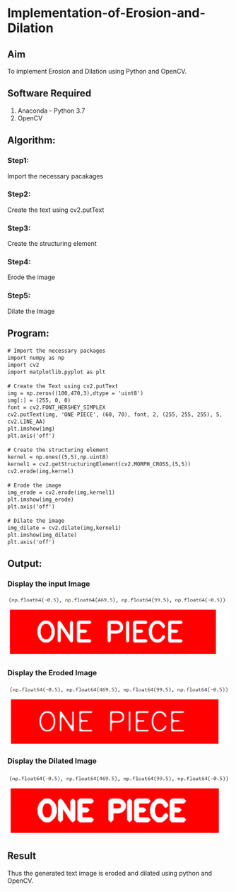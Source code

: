 # Implementation-of-Erosion-and-Dilation
## Aim
To implement Erosion and Dilation using Python and OpenCV.
## Software Required
1. Anaconda - Python 3.7
2. OpenCV
## Algorithm:
### Step1:
Import the necessary pacakages

### Step2:
Create the text using cv2.putText

### Step3:
Create the structuring element

### Step4:
Erode the image

### Step5:
Dilate the Image

 
## Program:

```
# Import the necessary packages
import numpy as np
import cv2
import matplotlib.pyplot as plt

# Create the Text using cv2.putText
img = np.zeros((100,470,3),dtype = 'uint8')
img[:] = (255, 0, 0)
font = cv2.FONT_HERSHEY_SIMPLEX
cv2.putText(img, 'ONE PIECE', (60, 70), font, 2, (255, 255, 255), 5, cv2.LINE_AA)
plt.imshow(img)
plt.axis('off')

# Create the structuring element
kernel = np.ones((5,5),np.uint8)
kernel1 = cv2.getStructuringElement(cv2.MORPH_CROSS,(5,5))
cv2.erode(img,kernel)

# Erode the image
img_erode = cv2.erode(img,kernel1)
plt.imshow(img_erode)
plt.axis('off')

# Dilate the image
img_dilate = cv2.dilate(img,kernel1)
plt.imshow(img_dilate)
plt.axis('off')

```
## Output:

### Display the input Image
![alt text](<Screenshot 2025-05-02 112508.png>)

### Display the Eroded Image
![alt text](<Screenshot 2025-05-02 112517.png>)

### Display the Dilated Image
![alt text](<Screenshot 2025-05-02 112526.png>)

## Result
Thus the generated text image is eroded and dilated using python and OpenCV.
